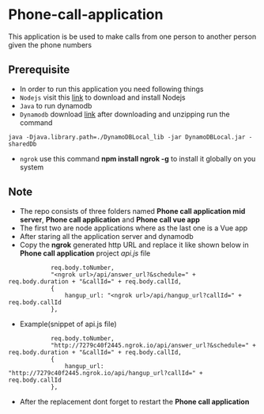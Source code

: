 # Phone-call-application

This application is be used to make calls from one person to another person given the phone numbers

## Prerequisite

- In order to run this application you need following things
- `Nodejs` visit this [link](https://nodejs.org/en/download/) to download and install Nodejs
- `Java` to run dynamodb
- `Dynamodb` download [link](https://s3.ap-south-1.amazonaws.com/dynamodb-local-mumbai/dynamodb_local_latest.zip) after downloading and unzipping run the command

```
java -Djava.library.path=./DynamoDBLocal_lib -jar DynamoDBLocal.jar -sharedDb
```

- `ngrok` use this command **npm install ngrok -g** to install it globally on you system

## Note

- The repo consists of three folders named **Phone call application mid server**, **Phone call application** and **Phone call vue app**
- The first two are node applications where as the last one is a Vue app
- After staring all the application server and dynamodb
- Copy the **ngrok** generated http URL and replace it like shown below in **Phone call application** project _api.js_ file

```
            req.body.toNumber,
            "<ngrok url>/api/answer_url?&schedule=" + req.body.duration + "&callId=" + req.body.callId,
            {
                hangup_url: "<ngrok url>/api/hangup_url?callId=" + req.body.callId
            },
```

- Example(snippet of api.js file)

```
            req.body.toNumber,
            "http://7279c40f2445.ngrok.io/api/answer_url?&schedule=" + req.body.duration + "&callId=" + req.body.callId,
            {
                hangup_url: "http://7279c40f2445.ngrok.io/api/hangup_url?callId=" + req.body.callId
            },
```

- After the replacement dont forget to restart the **Phone call application**
